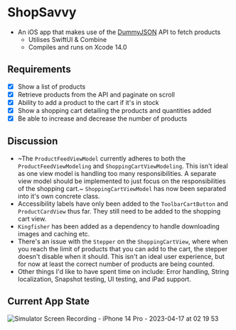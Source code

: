# ShopSavvy
- An iOS app that makes use of the [DummyJSON](https://dummyjson.com/docs) API to fetch products
  - Utilises SwiftUI & Combine
  - Compiles and runs on Xcode 14.0

## Requirements
- [x] Show a list of products
- [x] Retrieve products from the API and paginate on scroll
- [x] Ability to add a product to the cart if it's in stock
- [x] Show a shopping cart detailing the products and quantities added
- [x] Be able to increase and decrease the number of products

## Discussion
- ~The `ProductFeedViewModel` currently adheres to both the `ProductFeedViewModeling` and `ShoppingCartViewModeling`. This isn't ideal as one view model is handling too many responsibilities. A separate view model should be implemented to just focus on the responsibilities of the shopping cart.~ `ShoppingCartViewModel` has now been separated into it's own concrete class.
- Accessibility labels have only been added to the `ToolbarCartButton` and `ProductCardView` thus far. They still need to be added to the shopping cart view.
- `Kingfisher` has been added as a dependency to handle downloading images and caching etc.
- There's an issue with the `Stepper` on the `ShoppingCartView`, where when you reach the limit of products that you can add to the cart, the stepper doesn't disable when it should. This isn't an ideal user experience, but for now at least the correct number of products are being counted.
- Other things I'd like to have spent time on include: Error handling, String localization, Snapshot testing, UI testing, and iPad support.

## Current App State
![Simulator Screen Recording - iPhone 14 Pro - 2023-04-17 at 02 19 53](https://user-images.githubusercontent.com/23720725/232356502-9df6f723-d60f-4c2d-98c8-0c1dbd4dfada.gif)
